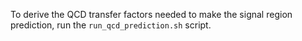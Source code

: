 To derive the QCD transfer factors needed to make the signal region prediction, run the `run_qcd_prediction.sh` script.

